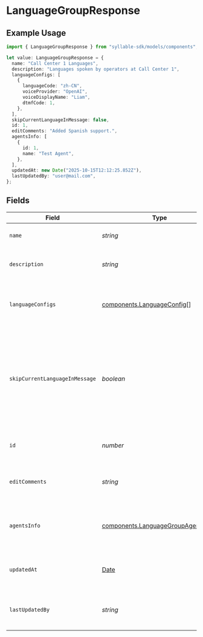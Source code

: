 # LanguageGroupResponse

## Example Usage

```typescript
import { LanguageGroupResponse } from "syllable-sdk/models/components";

let value: LanguageGroupResponse = {
  name: "Call Center 1 Languages",
  description: "Languages spoken by operators at Call Center 1",
  languageConfigs: [
    {
      languageCode: "zh-CN",
      voiceProvider: "OpenAI",
      voiceDisplayName: "Liam",
      dtmfCode: 1,
    },
  ],
  skipCurrentLanguageInMessage: false,
  id: 1,
  editComments: "Added Spanish support.",
  agentsInfo: [
    {
      id: 1,
      name: "Test Agent",
    },
  ],
  updatedAt: new Date("2025-10-15T12:12:25.852Z"),
  lastUpdatedBy: "user@mail.com",
};
```

## Fields

| Field                                                                                                                             | Type                                                                                                                              | Required                                                                                                                          | Description                                                                                                                       | Example                                                                                                                           |
| --------------------------------------------------------------------------------------------------------------------------------- | --------------------------------------------------------------------------------------------------------------------------------- | --------------------------------------------------------------------------------------------------------------------------------- | --------------------------------------------------------------------------------------------------------------------------------- | --------------------------------------------------------------------------------------------------------------------------------- |
| `name`                                                                                                                            | *string*                                                                                                                          | :heavy_check_mark:                                                                                                                | The name of the language group.                                                                                                   | Call Center 1 Languages                                                                                                           |
| `description`                                                                                                                     | *string*                                                                                                                          | :heavy_minus_sign:                                                                                                                | Description of the language group.                                                                                                | Languages spoken by operators at Call Center 1                                                                                    |
| `languageConfigs`                                                                                                                 | [components.LanguageConfig](../../models/components/languageconfig.md)[]                                                          | :heavy_check_mark:                                                                                                                | Voice and DTMF configurations for each language in the group.                                                                     |                                                                                                                                   |
| `skipCurrentLanguageInMessage`                                                                                                    | *boolean*                                                                                                                         | :heavy_check_mark:                                                                                                                | Whether a message using the language group to generate a language DTMF menu should skip the agent's current language in the menu. |                                                                                                                                   |
| `id`                                                                                                                              | *number*                                                                                                                          | :heavy_check_mark:                                                                                                                | The ID of the language group to update.                                                                                           | 1                                                                                                                                 |
| `editComments`                                                                                                                    | *string*                                                                                                                          | :heavy_minus_sign:                                                                                                                | Comments for the most recent edit to the language group.                                                                          | Added Spanish support.                                                                                                            |
| `agentsInfo`                                                                                                                      | [components.LanguageGroupAgentInfo](../../models/components/languagegroupagentinfo.md)[]                                          | :heavy_minus_sign:                                                                                                                | IDs and names of the agents linked to the language group                                                                          |                                                                                                                                   |
| `updatedAt`                                                                                                                       | [Date](https://developer.mozilla.org/en-US/docs/Web/JavaScript/Reference/Global_Objects/Date)                                     | :heavy_check_mark:                                                                                                                | Timestamp of the last update to the language group.                                                                               |                                                                                                                                   |
| `lastUpdatedBy`                                                                                                                   | *string*                                                                                                                          | :heavy_check_mark:                                                                                                                | Email of the user who last updated the language group.                                                                            | user@mail.com                                                                                                                     |